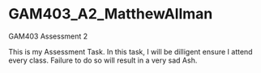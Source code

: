 # GAM403_A2_MatthewAllman
GAM403 Assessment 2

This is my Assessment Task. In this task, I will be dilligent ensure I attend every class. Failure to do so will result in a very sad Ash.
